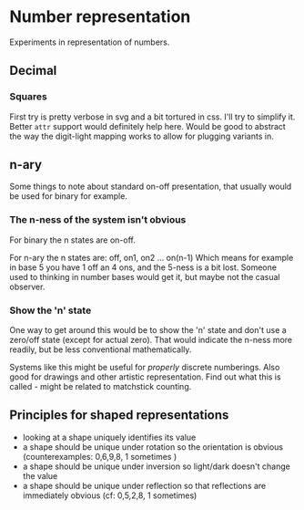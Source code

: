 Number representation
=====================

Experiments in representation of numbers.


Decimal
-------

### Squares
First try is pretty verbose in svg and a bit tortured in css.
I'll try to simplify it.
Better `attr` support would definitely help here.
Would be good to abstract the way the digit-light mapping works to allow for plugging variants in.


n-ary
-----

Some things to note about standard on-off presentation, that usually would be used for binary for example.

### The n-ness of the system isn't obvious

For binary the n states are on-off.

For n-ary the n states are: off, on1, on2 ... on(n-1)
Which means for example in base 5 you have 1 off an 4 ons, and the 5-ness is a bit lost.
Someone used to thinking in number bases would get it, but maybe not the casual observer.

### Show the 'n' state
One way to get around this would be to show the 'n' state and don't use a zero/off state (except for actual zero).
That would indicate the n-ness more readily, but be less conventional mathematically.

Systems like this might be useful for *properly* discrete numberings.
Also good for drawings and other artistic representation.
Find out what this is called - might be related to matchstick counting.


Principles for shaped representations
-------------------------------------
* looking at a shape uniquely identifies its value
* a shape should be unique under rotation so the orientation is obvious (counterexamples: 0,6,9,8, 1 sometimes )
* a shape should be unique under inversion so light/dark doesn't change the value
* a shape should be unique under reflection so that reflections are immediately obvious (cf: 0,5,2,8, 1 sometimes)
